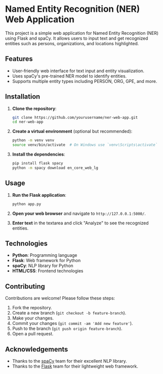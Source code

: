 # Named Entity Recognition (NER) Web Application

This project is a simple web application for Named Entity Recognition (NER) using Flask and spaCy. It allows users to input text and get recognized entities such as persons, organizations, and locations highlighted.

## Features

- User-friendly web interface for text input and entity visualization.
- Uses spaCy's pre-trained NER model to identify entities.
- Supports multiple entity types including PERSON, ORG, GPE, and more.

## Installation

1. **Clone the repository**:
    ```sh
    git clone https://github.com/yourusername/ner-web-app.git
    cd ner-web-app
    ```

2. **Create a virtual environment** (optional but recommended):
    ```sh
    python -m venv venv
    source venv/bin/activate  # On Windows use `venv\Scripts\activate`
    ```

3. **Install the dependencies**:
    ```sh
    pip install flask spacy
    python -m spacy download en_core_web_lg
    ```

## Usage

1. **Run the Flask application**:
    ```sh
    python app.py
    ```

2. **Open your web browser** and navigate to `http://127.0.0.1:5000/`.

3. **Enter text** in the textarea and click "Analyze" to see the recognized entities.

## Technologies

- **Python**: Programming language
- **Flask**: Web framework for Python
- **spaCy**: NLP library for Python
- **HTML/CSS**: Frontend technologies

## Contributing

Contributions are welcome! Please follow these steps:

1. Fork the repository.
2. Create a new branch (`git checkout -b feature-branch`).
3. Make your changes.
4. Commit your changes (`git commit -am 'Add new feature'`).
5. Push to the branch (`git push origin feature-branch`).
6. Open a pull request.

## Acknowledgements

- Thanks to the [spaCy](https://spacy.io/) team for their excellent NLP library.
- Thanks to the [Flask](https://flask.palletsprojects.com/) team for their lightweight web framework.

